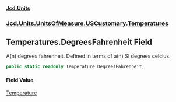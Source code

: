 #### [Jcd.Units](index.md 'index')
### [Jcd.Units.UnitsOfMeasure.USCustomary](Jcd.Units.UnitsOfMeasure.USCustomary.md 'Jcd.Units.UnitsOfMeasure.USCustomary').[Temperatures](Temperatures.md 'Jcd.Units.UnitsOfMeasure.USCustomary.Temperatures')

## Temperatures.DegreesFahrenheit Field

A(n) degrees fahrenheit. Defined in terms of a(n) SI degrees celcius.

```csharp
public static readonly Temperature DegreesFahrenheit;
```

#### Field Value
[Temperature](Temperature.md 'Jcd.Units.UnitTypes.Temperature')